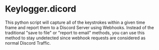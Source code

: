 # Keylogger.dicord
This python script will capture all of the keystrokes within a given time frame and report them to a Discord Server using Webhooks. Instead of the traditional "save to file" or "report to email" methods, you can use this method to stay undetected since webhook requests are considered as normal Discord Traffic.
